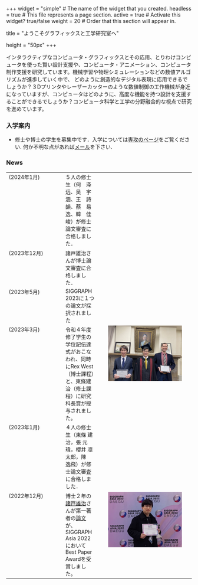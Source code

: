 +++
widget = "simple"  # The name of the widget that you created.
headless = true  # This file represents a page section.
active = true  # Activate this widget? true/false
weight = 20  # Order that this section will appear in.

title = "ようこそグラフィックスと工学研究室へ"

height = "50px"
+++

インタラクティブなコンピュータ・グラフィックスとその応用、とりわけコンピュータを使った賢い設計支援や、コンピュータ・アニメーション、コンピュータ制作支援を研究しています。機械学習や物理シミュレーションなどの数値アルゴリズムが進歩していく中で、 どのように創造的なデジタル表現に応用できるでしょうか？３Dプリンタやレーザーカッターのような数値制御の工作機械が身近になっていますが、コンピュータはどのように、高度な機能を持つ設計を支援することができるでしょうか？コンピュータ科学と工学の分野融合的な視点で研究を進めています。


<H3>入学案内</H3>
<ul>
<li>修士や博士の学生を募集中です．入学については<a href="https://www.i.u-tokyo.ac.jp/edu/entra/index.shtml" target="_blank">専攻のページ</a>をご覧ください. 何か不明な点があれば<a href="mailto:n.umetani@gmail.com">メール</a>を下さい. </li>
</ul>

<H3>News</H3>
<table>
<tr valign='top'>
	<td>(2024年1月)</td>
	<td>５人の修士生（何　泽远、吴　宇涵、王　詩韻、蔡　易逸、韓　佳峻）が修士論文審査に合格しました．</td>
</tr>	
<tr valign='top'>
	<td>(2023年12月)</td>
	<td>諸戸雄治さんが博士論文審査に合格しました．</td>
</tr>	
<tr valign='top'>
	<td width=140px>(2023年5月) </td>
	<td>SIGGRAPH 2023に１つの論文が採択されました</td>
</tr>
<tr valign='top'>
	<td width=140px>(2023年3月) </td>
	<td>令和４年度修了学生の学位記伝達式がおこなわれ、同時にRex West（博士課程）と、東條建治（修士課程）に研究科長賞が授与されました。</td>
	<td width=240px align=middle><img src='https://github.com/cgenglab/cgenglab.github.io/raw/doc/20230323_dean_award.jpg' width=200px></td>
</tr>
<tr valign='top'>
	<td>(2023年1月)</td>
	<td>４人の修士生（東條 建治，張 元瑋，櫻井 凛太郎，陳　逸⾶）が修士論文審査に合格しました．</td>
</tr>
<tr valign='top'>
	<td>(2022年12月)</td>
	<td>博士２年の<a href="authors/moroto/">諸戸雄治</a>さんが第一著者の<a href="../en/publication/sigga22_wmatrix_median/">論文</a>が、SIGGRAPH Asia 2022においてBest Paper Awardを受賞しました。</td>
	<td width=240px align=middle><img src='https://github.com/cgenglab/cgenglab.github.io/raw/doc/2022_sigga_bestpaper.jpeg' width=200px></td>
</tr>
</table>

